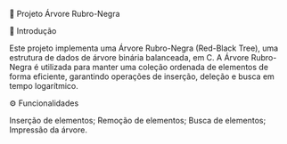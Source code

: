 🌳 Projeto Árvore Rubro-Negra


📖 Introdução

Este projeto implementa uma Árvore Rubro-Negra (Red-Black Tree), uma estrutura de dados de árvore binária balanceada, 
em C. A Árvore Rubro-Negra é utilizada para manter uma coleção ordenada de elementos de forma eficiente, garantindo 
operações de inserção, deleção e busca em tempo logarítmico.

⚙️ Funcionalidades

Inserção de elementos;
Remoção de elementos;
Busca de elementos;
Impressão da árvore.
